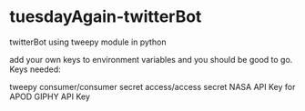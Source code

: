 # tuesdayAgain-twitterBot
twitterBot using tweepy module in python



add your own keys to environment variables and you should be good to go. 
Keys needed:

tweepy consumer/consumer secret access/access secret
NASA API Key for APOD
GIPHY API Key
